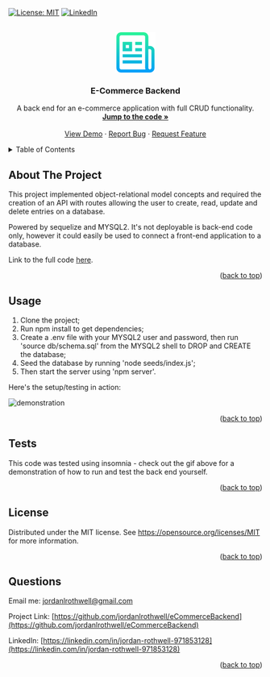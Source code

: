 <div id="top"></div>

[![License: MIT](https://img.shields.io/badge/License-MIT-yellow.svg)](https://opensource.org/licenses/MIT)
[![LinkedIn][linkedin-shield]][linkedin-url]



<!-- PROJECT LOGO -->
<br />
<div align="center">
  <a href="https://github.com/jordanlrothwell/eCommerceBackend">  
  <img src="images/genericlogo.png" alt="Logo" width="80" height="80">
  </a>

  <h3 align="center">E-Commerce Backend</h3>

  <p align="center">
    A back end for an e-commerce application with full CRUD functionality.
    <br />
    <a href="https://github.com/jordanlrothwell/eCommerceBackend"><strong>Jump to the code »</strong></a>
    <br />
    <br />
    <a href="https://github.com/jordanlrothwell/eCommerceBackend">View Demo</a>
    ·
    <a href="https://github.com/jordanlrothwell/eCommerceBackend/issues">Report Bug</a>
    ·
    <a href="https://github.com/jordanlrothwell/eCommerceBackend/issues">Request Feature</a>
  </p>
</div>



<!-- TABLE OF CONTENTS -->
<details>
  <summary>Table of Contents</summary>
  <ol>
    <li><a href="#about-the-project">About The Project</a></li>
    <li><a href="#usage">Usage</a></li>
    <li><a href="#tests">Tests</a></li>
    <li><a href="#license">License</a></li>
    <li><a href="#questions">Questionsd</a></li>
    <li><a href="#acknowledgments">Acknowledgments</a></li>
  </ol>
</details>



<!-- ABOUT THE PROJECT -->
## About The Project

This project implemented object-relational model concepts and required the creation of an API with routes allowing the user to create, read, update and delete entries on a database.

Powered by sequelize and MYSQL2. It's not deployable is back-end code only, however it could easily be used to connect a front-end application to a database.

Link to the full code [here](https://github.com/jordanlrothwell/eCommerceBackend).

<p align="right">(<a href="#top">back to top</a>)</p>



<!-- USAGE EXAMPLES -->
## Usage

1) Clone the project; 
2) Run npm install to get dependencies; 
3) Create a .env file with your MYSQL2 user and password, then run 'source db/schema.sql' from the MYSQL2 shell to DROP and CREATE the database; 
4) Seed the database by running 'node seeds/index.js'; 
5) Then start the server using 'npm server'.

Here's the setup/testing in action:

![demonstration](https://github.com/jordanlrothwell/eCommerceBackend/blob/main/images/demonstration.gif?raw=true)

<p align="right">(<a href="#top">back to top</a>)</p>



<!-- TESTS -->
## Tests

This code was tested using insomnia - check out the gif above for a demonstration of how to run and test the back end yourself.

<p align="right">(<a href="#top">back to top</a>)</p>




<!-- LICENSE -->
## License

Distributed under the MIT license. See https://opensource.org/licenses/MIT for more information.

<p align="right">(<a href="#top">back to top</a>)</p>



<!-- QUESTIONS -->
## Questions

Email me: [jordanlrothwell@gmail.com](jordanlrothwell@gmail.com)

Project Link: [https://github.com/jordanlrothwell/eCommerceBackend](https://github.com/jordanlrothwell/eCommerceBackend)

LinkedIn: [https://linkedin.com/in/jordan-rothwell-971853128](https://linkedin.com/in/jordan-rothwell-971853128)

<p align="right">(<a href="#top">back to top</a>)</p>



<!-- MARKDOWN LINKS & IMAGES -->
<!-- https://www.markdownguide.org/basic-syntax/#reference-style-links -->

[linkedin-shield]: https://img.shields.io/badge/-LinkedIn-black.svg?style=for-the-badge&logo=linkedin&colorB=555
[linkedin-url]: https://linkedin.com/in/jordan-rothwell-971853128